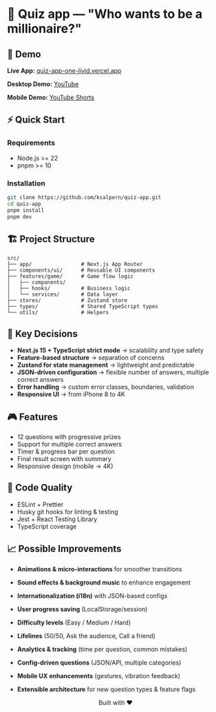 # 🎯 Quiz app — "Who wants to be a millionaire?"

## 🚀 Demo

**Live App:** [quiz-app-one-livid.vercel.app](https://quiz-app-one-livid.vercel.app/)

**Desktop Demo:** [YouTube](https://www.youtube.com/watch?v=9PjWnPELocs&ab_channel=ksalpern)

**Mobile Demo:** [YouTube Shorts](https://youtube.com/shorts/8Yt62629MMM)

## ⚡ Quick Start

### Requirements

- Node.js >= 22
- pnpm >= 10

### Installation

```bash
git clone https://github.com/ksalpern/quiz-app.git
cd quiz-app
pnpm install
pnpm dev
```

## 🏗 Project Structure

```
src/
├── app/                # Next.js App Router
├── components/ui/      # Reusable UI components
├── features/game/      # Game flow logic
│   ├── components/
│   ├── hooks/          # Business logic
│   └── services/       # Data layer
├── stores/             # Zustand store
├── types/              # Shared TypeScript types
└── utils/              # Helpers
```

## 🔑 Key Decisions

- **Next.js 15 + TypeScript strict mode** → scalability and type safety
- **Feature-based structure** → separation of concerns
- **Zustand for state management** → lightweight and predictable
- **JSON-driven configuration** → flexible number of answers, multiple correct answers
- **Error handling** → custom error classes, boundaries, validation
- **Responsive UI** → from iPhone 8 to 4K

## 🎮 Features

- 12 questions with progressive prizes
- Support for multiple correct answers
- Timer & progress bar per question
- Final result screen with summary
- Responsive design (mobile → 4K)

## 🧪 Code Quality

- ESLint + Prettier
- Husky git hooks for linting & testing
- Jest + React Testing Library
- TypeScript coverage

## 📈 Possible Improvements

- **Animations & micro-interactions** for smoother transitions

- **Sound effects & background music** to enhance engagement

- **Internationalization (i18n)** with JSON-based configs

- **User progress saving** (LocalStorage/session)

- **Difficulty levels** (Easy / Medium / Hard)

- **Lifelines** (50/50, Ask the audience, Call a friend)

- **Analytics & tracking** (time per question, common mistakes)

- **Config-driven questions** (JSON/API, multiple categories)

- **Mobile UX enhancements** (gestures, vibration feedback)

- **Extensible architecture** for new question types & feature flags

<p align="center">Built with ❤️</p>
